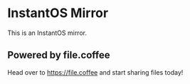 # InstantOS Mirror
This is an InstantOS mirror.

## Powered by file.coffee
Head over to https://file.coffee and start sharing files today!